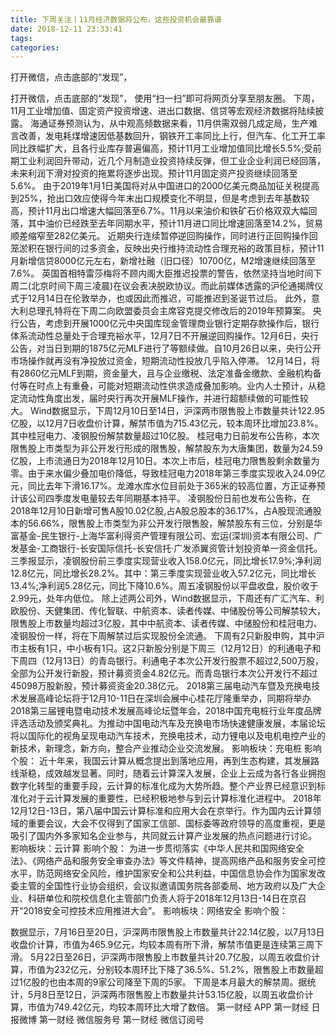 ```yaml
---
title: 下周关注丨11月经济数据将公布，这些投资机会最靠谱
date: 2018-12-11 23:33:41
tags: 
categories: 
---
```

打开微信，点击底部的“发现”，
<!-- more -->
打开微信，点击底部的“发现”，
使用“扫一扫”即可将网页分享至朋友圈。
下周，11月工业增加值、固定资产投资增速、进出口数据、信贷等宏观经济数据将陆续披露。
海通证券预测认为，从中观高频数据来看，11月供需双弱几成定局，生产难言改善，发电耗煤增速因低基数回升，钢铁开工率同比上行，但汽车、化工开工率同比跌幅扩大，且各行业库存普遍偏高，预计11月工业增加值同比增长5.5%;受前期工业利润回升带动，近几个月制造业投资持续反弹，但工业企业利润已经回落，未来利润下滑对投资的拖累将逐步出现。预计11月固定资产投资继续回落至5.6%。
由于2019年1月1日美国将对从中国进口的2000亿美元商品加征关税提高到25%，抢出口效应使得今年末出口规模变化不明显，但是考虑到去年基数较高，预计11月出口增速大幅回落至6.7%。11月以来油价和铁矿石价格双双大幅回落，其中油价已经跌至去年同期水平，预计11月进口同比增速回落至14.2%，贸易顺差缩窄至282亿美元。
近期央行连续暂停逆回购操作，同时进行正回购操作回笼淤积在银行间的过多资金，反映出央行维持流动性合理充裕的政策目标，预计11月新增信贷8000亿元左右，新增社融（旧口径）10700亿，M2增速继续回落至7.6%。
英国首相特雷莎梅将不顾内阁大臣推迟投票的警告，依然坚持当地时间下周二(北京时间下周三凌晨)在议会表决脱欧协议。而此前媒体透露的沪伦通揭牌仪式于12月14日在伦敦举办，也或因此而推迟，可能推迟到圣诞节过后。
此外，意大利总理孔特将在下周二向欧盟委员会主席容克提交修改后的2019年预算案。
央行公告，考虑到开展1000亿元中央国库现金管理商业银行定期存款操作后，银行体系流动性总量处于合理充裕水平，12月7日不开展逆回购操作。12月6日，央行公告，对当日到期的1875亿元MLF进行了等额续做。自10月26日以来，央行公开市场操作就再没有净投放过资金，短期流动性投放几乎陷入停滞。
12月14日，将有2860亿元MLF到期，资金量大，且与企业缴税、法定准备金缴款、金融机构备付等在时点上有重叠，可能对短期流动性供求造成叠加影响。业内人士预计，从稳定流动性角度出发，届时央行再次开展MLF操作，并进行超额续做的可能性较大。
Wind数据显示，下周12月10日至14日，沪深两市限售股上市数量共计122.95亿股，以12月7日收盘价计算，解禁市值为715.43亿元，较本周环比增加23.8%。其中桂冠电力、凌钢股份解禁数量超过10亿股。
桂冠电力日前发布公告称，本次限售股上市类型为非公开发行形成的限售股，解禁股东为大唐集团，数量为24.59亿股，上市流通日为2018年12月10日。本次上市后，桂冠电力限售股剩余数量为零。由于来水偏少叠加电价降低，导致桂冠电力2018年第三季度实现收入24.09亿元，同比去年下滑16.17%。龙滩水库水位目前处于365米的较高位置，方正证券预计该公司四季度发电量较去年同期基本持平。
凌钢股份日前也发布公告称，在2018年12月10日新增可售A股10.02亿股,占A股总股本的36.17%，占A股现流通股本的56.66%，限售股上市类型为非公开发行限售股，解禁股东有三位，分别是华富基金-民生银行-上海华富利得资产管理有限公司、宏运(深圳)资本有限公司、广发基金-工商银行-长安国际信托-长安信托·广发添翼资管计划投资单一资金信托。
三季报显示，凌钢股份前三季度实现营业收入158.0亿元，同比增长17.9%;净利润12.8亿元，同比增长28.2%。其中：第三季度实现营业收入57.2亿元，同比增长13.4%;净利润5.28亿元，同比下降10.6%。周五凌钢股份以平盘收盘，股价收于2.99元，处年内低位。
除上述两公司外，Wind数据显示，下周还有广汇汽车、利欧股份、天健集团、传化智联、中航资本、读者传媒、中储股份等公司解禁较大，限售股上市数量均超过3亿股，其中中航资本、读者传媒、中储股份和桂冠电力、凌钢股份一样，将在下周解禁过后实现股份全流通。
下周有2只新股申购，其中沪市主板有1只，中小板有1只。这2只新股分别是下周三（12月12日）的利通电子和下周四（12月13日）的青岛银行。利通电子本次公开发行股票不超过2,500万股，全部为公开发行新股，预计募资资金4.82亿元。而青岛银行本次公开发行不超过45098万股新股，预计募资资金20.38亿元。
2018第三届电动汽车暨及充换电技术发展高峰论坛将于12月10-11日在深圳会展中心桂花厅隆重举办，同期将举办2018第三届锂电暨电动技术发展高峰论坛暨年会，2018中国充电桩行业年度品牌评选活动及颁奖典礼。为推动中国电动汽车及充换电市场快速健康发展，本届论坛将以国际化的视角呈现电动汽车技术，充换电技术，动力锂电以及电机电控产业的新技术，新理念，新方向，整合产业推动企业交流发展。
影响板块：充电桩
影响个股：
近十年来，我国云计算从概念提出到落地应用，再到生态构建，其发展路线渐稳，成效越发显著。同时，随着云计算深入发展，企业上云成为各行各业拥抱数字化转型的重要手段，云计算的标准化成为大势所趋。整个产业界已经意识到标准化对于云计算发展的重要性，已经积极地参与到云计算标准化进程中。 2018年12月12日-13日，第八届中国云计算标准和应用大会在京举行。作为国内云计算领域的重要会议，大会不仅得到了国家工信部、国标委等政府领导的高度重视，更是吸引了国内外多家知名企业参与，共同就云计算产业发展的热点问题进行讨论。
影响板块：云计算
影响个股：
为进一步贯彻落实《中华人民共和国网络安全法》、《网络产品和服务安全审查办法》等文件精神，提高网络产品和服务安全可控水平，防范网络安全风险，维护国家安全和公共利益，中国信息协会作为国家发改委主管的全国性行业协会组织，会议拟邀请国务院各部委局、地方政府以及广大企业、科研单位和院校信息化主管部门负责人将于2018年12月13日-14日在京召开“2018安全可控技术应用推进大会”。
影响板块：网络安全
影响个股：
 
 
数据显示，7月16日至20日，沪深两市限售股上市数量共计22.14亿股，以7月13日收盘价计算，市值为465.9亿元，均较本周有所下滑，解禁市值更是连续第三周下滑。
5月22日至26日，沪深两市限售股上市数量共计20.7亿股，以周五收盘价计算，市值为232亿元，分别较本周环比下降了36.5%、51.2%，限售股上市数量超过1亿股的也由本周的9家公司降至下周的5家。
下周是本月最大的解禁周。据统计，5月8日至12日，沪深两市限售股上市数量共计53.15亿股，以周五收盘价计算，市值为749.42亿元，均较本周环比大增了数倍。
第一财经
APP
第一财经
日报微博
第一财经
微信服务号
第一财经
微信订阅号

